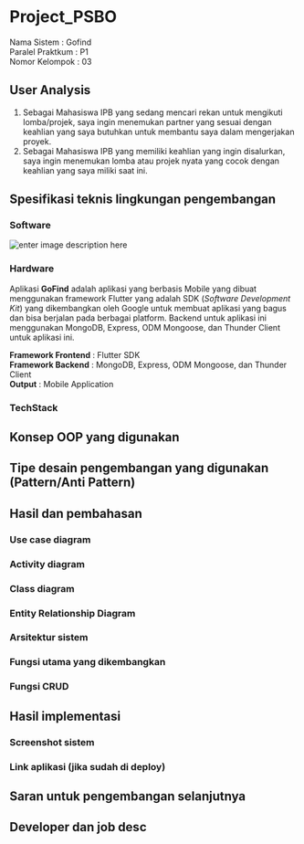 

# Project_PSBO
Nama Sistem : Gofind<br />
Paralel Praktkum : P1<br />
Nomor Kelompok : 03<br />

## User Analysis
1. Sebagai Mahasiswa IPB yang sedang mencari rekan untuk mengikuti lomba/projek, saya ingin menemukan partner yang sesuai dengan keahlian yang saya butuhkan untuk membantu saya dalam mengerjakan proyek.
2. Sebagai Mahasiswa IPB yang memiliki keahlian yang ingin disalurkan, saya ingin menemukan lomba atau projek nyata yang cocok dengan keahlian yang saya miliki saat ini.

## Spesifikasi teknis lingkungan pengembangan
### Software
![enter image description here](https://scontent-sin6-3.xx.fbcdn.net/v/t1.15752-9/192375792_341274010671279_8858890925609229450_n.png?_nc_cat=110&ccb=1-3&_nc_sid=ae9488&_nc_eui2=AeEfGjbW5i7GYmx6iu4bDtiX5QIizZE1r6LlAiLNkTWvondNSCv4BR4T1KHwdIueO5yoCFG45zHzZxGZ0Kqo_aN1&_nc_ohc=r0R28hzP5wUAX9wvSP6&_nc_ht=scontent-sin6-3.xx&oh=bb1a4a8a38a67f7c7aed0aed9bffc5bb&oe=60D87B14)
### Hardware
Aplikasi **GoFind** adalah aplikasi yang berbasis Mobile yang dibuat menggunakan framework Flutter yang adalah SDK (_Software Development Kit_) yang dikembangkan oleh Google untuk membuat aplikasi yang bagus dan bisa berjalan pada berbagai platform. Backend untuk aplikasi ini menggunakan MongoDB, Express, ODM Mongoose, dan Thunder Client untuk aplikasi ini.

**Framework Frontend** : Flutter SDK<br />
**Framework Backend** : MongoDB, Express, ODM Mongoose, dan Thunder Client<br />
**Output** : Mobile Application<br />
### TechStack

## Konsep OOP yang digunakan

## Tipe desain pengembangan yang digunakan (Pattern/Anti Pattern)

## Hasil dan pembahasan

### Use case diagram
### Activity diagram
### Class diagram
### Entity Relationship Diagram
### Arsitektur sistem
### Fungsi utama yang dikembangkan
### Fungsi CRUD

## Hasil implementasi
### Screenshot sistem
### Link aplikasi (jika sudah di deploy)

## Saran untuk pengembangan selanjutnya

## Developer dan job desc
